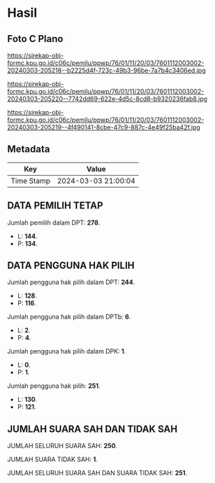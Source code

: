 # Hasil

## Foto C Plano

https://sirekap-obj-formc.kpu.go.id/c06c/pemilu/ppwp/76/01/11/20/03/7601112003002-20240303-205218--b2225d4f-723c-49b3-96be-7a7b4c3406ed.jpg

https://sirekap-obj-formc.kpu.go.id/c06c/pemilu/ppwp/76/01/11/20/03/7601112003002-20240303-205220--7742dd69-622e-4d5c-8cd8-b9320236fab8.jpg

https://sirekap-obj-formc.kpu.go.id/c06c/pemilu/ppwp/76/01/11/20/03/7601112003002-20240303-205219--4f490141-8cbe-47c9-887c-4e49f25ba42f.jpg


## Metadata

| Key        | Value               |
| ---------- | ------------------- |
| Time Stamp | 2024-03-03 21:00:04 |


## DATA PEMILIH TETAP

Jumlah pemilih dalam DPT: **278**.
 * L: **144**.
 * P: **134**.

## DATA PENGGUNA HAK PILIH

Jumlah pengguna hak pilih dalam DPT: **244**.
 * L: **128**.
 * P: **116**.

Jumlah pengguna hak pilih dalam DPTb: **6**.
 * L: **2**.
 * P: **4**.

Jumlah pengguna hak pilih dalam DPK: **1**.
 * L: **0**.
 * P: **1**.

Jumlah pengguna hak pilih: **251**.
 * L: **130**.
 * P: **121**.

## JUMLAH SUARA SAH DAN TIDAK SAH

JUMLAH SELURUH SUARA SAH: **250**.

JUMLAH SUARA TIDAK SAH: **1**.

JUMLAH SELURUH SUARA SAH DAN SUARA TIDAK SAH: **251**.


